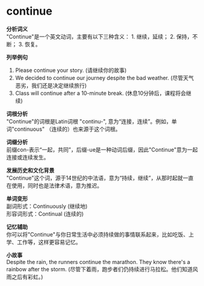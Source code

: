 # continue

**分析词义**  
"Continue"是一个英文动词，主要有以下三种含义： 1. 继续，延续； 2. 保持，不断； 3. 恢复。

  

**列举例句**

  

1.  Please continue your story. (请继续你的故事)
2.  We decided to continue our journey despite the bad weather. (尽管天气恶劣，我们还是决定继续旅行)
3.  Class will continue after a 10-minute break. (休息10分钟后，课程将会继续)

  

**词根分析**  
"Continue"的词根是Latin词根 "continu-", 意为“连接，连续”。例如，单词"continuous" （连续的）也来源于这个词根。

  

**词缀分析**  
前缀con-表示“一起，共同”，后缀-ue是一种动词后缀，因此"Continue"意为一起连接或连续发生。

  

**发展历史和文化背景**  
"Continue"这个词，源于14世纪的中法语，意为“持续，继续”，从那时起就一直在使用，同时也是法律术语，意为推迟。

  

**单词变形**  
副词形式：Continuously (继续地)  
形容词形式：Continual (连续的)

  

**记忆辅助**  
你可以将"Continue"与你日常生活中必须持续做的事情联系起来，比如吃饭、上学、工作等，这样更容易记忆。

  

**小故事**  
Despite the rain, the runners continue the marathon. They know there's a rainbow after the storm. (尽管下着雨，跑步者们仍持续进行马拉松。他们知道风雨之后有彩虹。)
